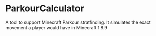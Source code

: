 # ParkourCalculator

A tool to support Minecraft Parkour stratfinding. It simulates the exact movement a player would have in Minecraft 1.8.9

